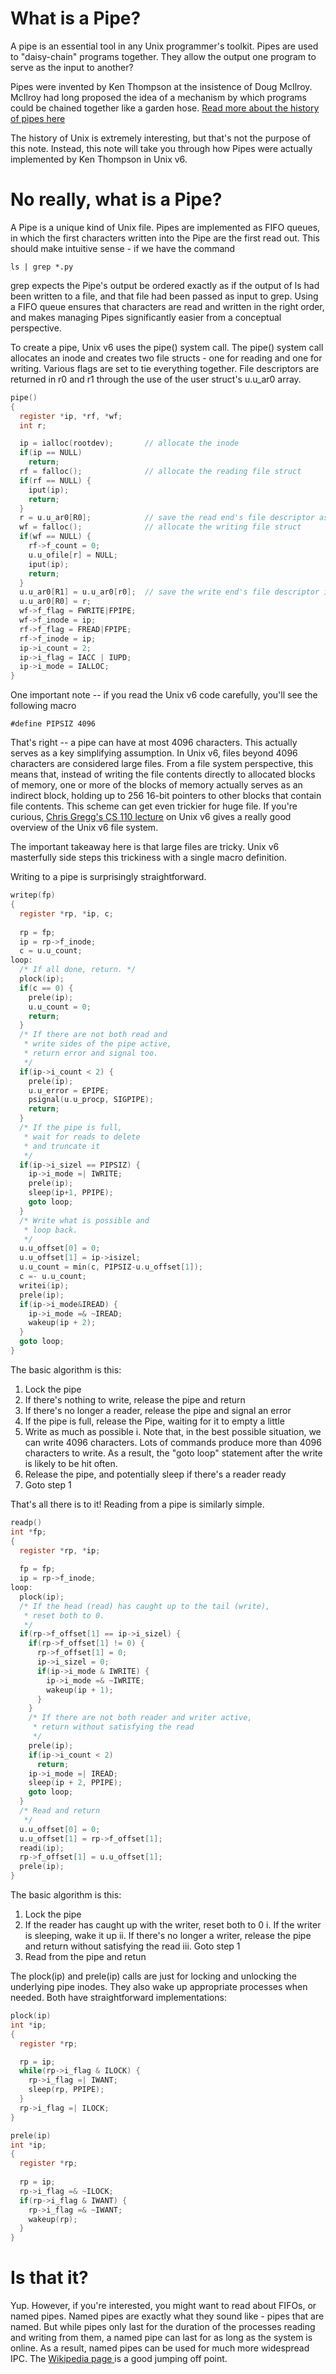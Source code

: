 <h1> What is a Pipe? </h1>

A pipe is an essential tool in any Unix programmer's toolkit.
Pipes are used to "daisy-chain" programs together. They allow
the output one program to serve as the input to another?

Pipes were invented by Ken Thompson at the insistence of 
Doug McIlroy. McIlroy had long proposed the idea of a 
mechanism by which programs could be chained together like
a garden hose. <a href="https://thenewstack.io/pipe-how-the-system-call-that-ties-unix-together-came-about"> Read more about the history of pipes here</a>

The history of Unix is extremely interesting, but that's
not the purpose of this note. Instead, this note will take
you through how Pipes were actually implemented by Ken 
Thompson in Unix v6. 

<h1> No really, what is a Pipe? </h1>

A Pipe is a unique kind of Unix file. Pipes are implemented
as FIFO queues, in which the first characters written into 
the Pipe are the first read out. This should make intuitive
sense - if we have the command

```ls | grep *.py```	

grep expects the Pipe's output be ordered exactly as if 
the output of ls had been written to a file, and that file 
had been passed as input to grep. Using a FIFO queue
ensures that characters are read and written in the right
order, and makes managing Pipes significantly easier from a 
conceptual perspective.

To create a pipe, Unix v6 uses the pipe() system call. The pipe()
system call allocates an inode and creates two file structs - one
for reading and one for writing. Various flags are set to tie
everything together. File descriptors are returned in r0 and r1
through the use of the user struct's u.u_ar0 array.

```c
pipe()
{
  register *ip, *rf, *wf;
  int r;

  ip = ialloc(rootdev);       // allocate the inode
  if(ip == NULL)
    return;
  rf = falloc();              // allocate the reading file struct
  if(rf == NULL) {
    iput(ip);
    return;
  }
  r = u.u_ar0[R0];            // save the read end's file descriptor as r
  wf = falloc();              // allocate the writing file struct
  if(wf == NULL) {
    rf->f_count = 0;
    u.u_ofile[r] = NULL;
    iput(ip);
    return;
  }
  u.u_ar0[R1] = u.u_ar0[r0];  // save the write end's file descriptor in r1
  u.u_ar0[R0] = r;
  wf->f_flag = FWRITE|FPIPE;
  wf->f_inode = ip;
  rf->f_flag = FREAD|FPIPE;
  rf->f_inode = ip;
  ip->i_count = 2;
  ip->i_flag = IACC | IUPD;
  ip->i_mode = IALLOC;
}
```

One important note -- if you read the Unix v6 code carefully, you'll see 
the following macro

```#define PIPSIZ 4096```

That's right -- a pipe can have at most 4096 characters. This actually
serves as a key simplifying assumption. In Unix v6, files beyond 4096 
characters are considered large files. From a file system perspective,
this means that, instead of writing the file contents directly to 
allocated blocks of memory, one or more of the blocks of memory actually
serves as an indirect block, holding up to 256 16-bit pointers to other
blocks that contain file contents. This scheme can get even trickier for
huge file. If you're curious, <a href="https://youtube.com/watch?v=vUyKpzg6vYk">Chris Gregg's CS 110 lecture</a> on Unix v6
gives a really good overview of the Unix v6 file system.

The important takeaway here is that large files are tricky. Unix v6
masterfully side steps this trickiness with a single macro definition.

Writing to a pipe is surprisingly straightforward.

```c
writep(fp)
{
  register *rp, *ip, c;
  
  rp = fp;
  ip = rp->f_inode;
  c = u.u_count;
loop:
  /* If all done, return. */
  plock(ip);
  if(c == 0) {
    prele(ip);
    u.u_count = 0;
    return;
  }
  /* If there are not both read and
   * write sides of the pipe active,
   * return error and signal too.
   */
  if(ip->i_count < 2) {
    prele(ip);
    u.u_error = EPIPE;
    psignal(u.u_procp, SIGPIPE);
    return;
  }
  /* If the pipe is full,
   * wait for reads to delete
   * and truncate it
   */
  if(ip->i_sizel == PIPSIZ) {
    ip->i_mode =| IWRITE;
    prele(ip);
    sleep(ip+1, PPIPE);
    goto loop;
  }
  /* Write what is possible and
   * loop back.
   */
  u.u_offset[0] = 0;
  u.u_offset[1] = ip->isizel;
  u.u_count = min(c, PIPSIZ-u.u_offset[1]);
  c =- u.u_count;
  writei(ip);
  prele(ip);
  if(ip->i_mode&IREAD) {
    ip->i_mode =& ~IREAD;
    wakeup(ip + 2);
  }
  goto loop;
}
```

The basic algorithm is this:
  1. Lock the pipe
  2. If there's nothing to write, release the pipe and return
  3. If there's no longer a reader, release the pipe and signal an error
  4. If the pipe is full, release the Pipe, waiting for it to empty a little
  5. Write as much as possible
     i. Note that, in the best possible situation, we can write 4096 characters.
        Lots of commands produce more than 4096 characters to write. As a result,
        the "goto loop" statement after the write is likely to be hit often.
  6. Release the pipe, and potentially sleep if there's a reader ready
  7. Goto step 1

That's all there is to it! Reading from a pipe is similarly simple.

```c
readp()
int *fp;
{
  register *rp, *ip;
  
  fp = fp;
  ip = rp->f_inode;
loop:
  plock(ip);
  /* If the head (read) has caught up to the tail (write),
   * reset both to 0.
   */
  if(rp->f_offset[1] == ip->i_sizel) {
    if(rp->f_offset[1] != 0) {
      rp->f_offset[1] = 0;
      ip->i_sizel = 0;
      if(ip->i_mode & IWRITE) {
        ip->i_mode =& ~IWRITE;
        wakeup(ip + 1);
      }
    }
    /* If there are not both reader and writer active, 
     * return without satisfying the read 
     */
    prele(ip);
    if(ip->i_count < 2)
      return;
    ip->i_mode =| IREAD;
    sleep(ip + 2, PPIPE);
    goto loop;
  }
  /* Read and return
   */
  u.u_offset[0] = 0;
  u.u_offset[1] = rp->f_offset[1];
  readi(ip);
  rp->f_offset[1] = u.u_offset[1];
  prele(ip);
}
```

The basic algorithm is this:
  1. Lock the pipe
  2. If the reader has caught up with the writer, reset both to 0
     i. If the writer is sleeping, wake it up
     ii. If there's no longer a writer, release the pipe and return without satisfying the read
     iii. Goto step 1
  3. Read from the pipe and retun

The plock(ip) and prele(ip) calls are just for locking and unlocking the underlying
pipe inodes. They also wake up appropriate processes when needed. Both have straightforward
implementations:

```c
plock(ip)
int *ip;
{
  register *rp;

  rp = ip;
  while(rp->i_flag & ILOCK) {
    rp->i_flag =| IWANT;
    sleep(rp, PPIPE);
  }
  rp->i_flag =| ILOCK;
}

prele(ip)
int *ip;
{
  register *rp;
  
  rp = ip;
  rp->i_flag =& ~ILOCK;
  if(rp->i_flag & IWANT) {
    rp->i_flag =& ~IWANT;
    wakeup(rp);
  }
}
```

<h1> Is that it? </h1>
Yup. However, if you're interested, you might want to read about FIFOs, or named pipes. 
Named pipes are exactly what they sound like - pipes that are named. But while pipes
only last for the duration of the processes reading and writing from them, a named pipe
can last for as long as the system is online. As a result, named pipes can be used for
much more widespread IPC. The <a href=https://en.wikipedia.org/wiki/Named_pipe> Wikipedia
page </a> is a good jumping off point.

